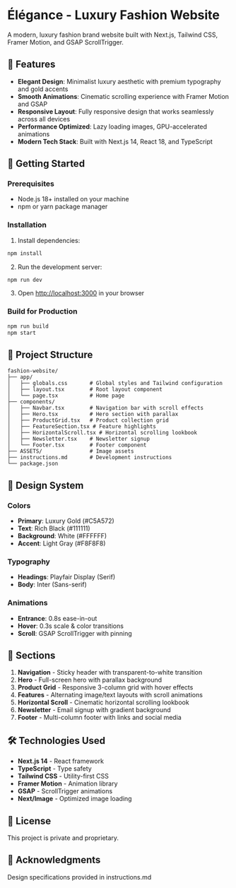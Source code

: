 # Élégance - Luxury Fashion Website

A modern, luxury fashion brand website built with Next.js, Tailwind CSS, Framer Motion, and GSAP ScrollTrigger.

## 🌟 Features

- **Elegant Design**: Minimalist luxury aesthetic with premium typography and gold accents
- **Smooth Animations**: Cinematic scrolling experience with Framer Motion and GSAP
- **Responsive Layout**: Fully responsive design that works seamlessly across all devices
- **Performance Optimized**: Lazy loading images, GPU-accelerated animations
- **Modern Tech Stack**: Built with Next.js 14, React 18, and TypeScript

## 🚀 Getting Started

### Prerequisites

- Node.js 18+ installed on your machine
- npm or yarn package manager

### Installation

1. Install dependencies:
```bash
npm install
```

2. Run the development server:
```bash
npm run dev
```

3. Open [http://localhost:3000](http://localhost:3000) in your browser

### Build for Production

```bash
npm run build
npm start
```

## 📁 Project Structure

```
fashion-website/
├── app/
│   ├── globals.css       # Global styles and Tailwind configuration
│   ├── layout.tsx        # Root layout component
│   └── page.tsx          # Home page
├── components/
│   ├── Navbar.tsx        # Navigation bar with scroll effects
│   ├── Hero.tsx          # Hero section with parallax
│   ├── ProductGrid.tsx   # Product collection grid
│   ├── FeatureSection.tsx # Feature highlights
│   ├── HorizontalScroll.tsx # Horizontal scrolling lookbook
│   ├── Newsletter.tsx    # Newsletter signup
│   └── Footer.tsx        # Footer component
├── ASSETS/               # Image assets
├── instructions.md       # Development instructions
└── package.json

```

## 🎨 Design System

### Colors
- **Primary**: Luxury Gold (#C5A572)
- **Text**: Rich Black (#111111)
- **Background**: White (#FFFFFF)
- **Accent**: Light Gray (#F8F8F8)

### Typography
- **Headings**: Playfair Display (Serif)
- **Body**: Inter (Sans-serif)

### Animations
- **Entrance**: 0.8s ease-in-out
- **Hover**: 0.3s scale & color transitions
- **Scroll**: GSAP ScrollTrigger with pinning

## 📱 Sections

1. **Navigation** - Sticky header with transparent-to-white transition
2. **Hero** - Full-screen hero with parallax background
3. **Product Grid** - Responsive 3-column grid with hover effects
4. **Features** - Alternating image/text layouts with scroll animations
5. **Horizontal Scroll** - Cinematic horizontal scrolling lookbook
6. **Newsletter** - Email signup with gradient background
7. **Footer** - Multi-column footer with links and social media

## 🛠 Technologies Used

- **Next.js 14** - React framework
- **TypeScript** - Type safety
- **Tailwind CSS** - Utility-first CSS
- **Framer Motion** - Animation library
- **GSAP** - ScrollTrigger animations
- **Next/Image** - Optimized image loading

## 📄 License

This project is private and proprietary.

## 🙏 Acknowledgments

Design specifications provided in instructions.md
